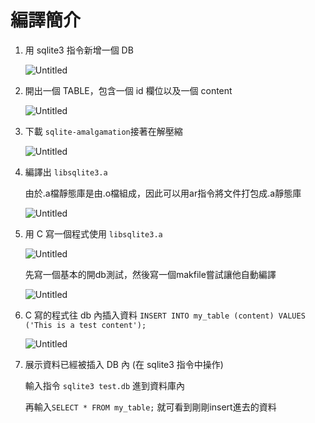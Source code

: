 # 編譯簡介

1. 用 sqlite3 指令新增一個 DB
    
    ![Untitled](https://prod-files-secure.s3.us-west-2.amazonaws.com/cf8a3fab-80e0-4707-9926-7617fe831412/e7b492b8-fe98-4abd-8eb2-9a6af399cfbf/Untitled.png)
    
2. 開出一個 TABLE，包含一個 id 欄位以及一個 content 
    
    ![Untitled](https://prod-files-secure.s3.us-west-2.amazonaws.com/cf8a3fab-80e0-4707-9926-7617fe831412/e395dcfe-42d9-4216-8f31-7c5a2377e9ed/Untitled.png)
    
3. 下載 `sqlite-amalgamation`接著在解壓縮
    
    ![Untitled](https://prod-files-secure.s3.us-west-2.amazonaws.com/cf8a3fab-80e0-4707-9926-7617fe831412/859a5df5-3123-4db3-be43-2c1258c17e10/Untitled.png)
    
4. 編譯出 `libsqlite3.a`
    
    由於.a檔靜態庫是由.o檔組成，因此可以用ar指令將文件打包成.a靜態庫
    
    ![Untitled](https://prod-files-secure.s3.us-west-2.amazonaws.com/cf8a3fab-80e0-4707-9926-7617fe831412/adaf3f45-97ad-42c6-9e56-7ed0a6682d81/Untitled.png)
    
5. 用 C 寫一個程式使用 `libsqlite3.a` 
    
    ![Untitled](https://prod-files-secure.s3.us-west-2.amazonaws.com/cf8a3fab-80e0-4707-9926-7617fe831412/b8d0a5bc-3639-43b9-958b-29d7e129e788/Untitled.png)
    
    先寫一個基本的開db測試，然後寫一個makfile嘗試讓他自動編譯
    
    ![Untitled](https://prod-files-secure.s3.us-west-2.amazonaws.com/cf8a3fab-80e0-4707-9926-7617fe831412/bd76aaed-8663-424e-a3ff-4cc8cf8ab0dd/Untitled.png)
    
6. C 寫的程式往 db 內插入資料 `INSERT INTO my_table (content) VALUES ('This is a test content');`
    
    ![Untitled](https://prod-files-secure.s3.us-west-2.amazonaws.com/cf8a3fab-80e0-4707-9926-7617fe831412/b8403de8-f5b5-4051-904b-c5459add363c/Untitled.png)
    
7. 展示資料已經被插入 DB 內 (在 sqlite3 指令中操作)
    
    輸入指令 `sqlite3 test.db` 進到資料庫內
    
    再輸入`SELECT * FROM my_table;` 就可看到剛剛insert進去的資料